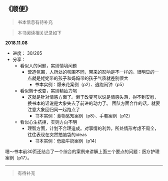 ## 《顺便》

> 书本信息有待补充

> 本书阅读相关记录如下

**2018.11.08**

- 进度： 30/265
- 分享：
    - 看似人的问题，实则情境问题
        - 营造氛围，人所处的氛围不同，带来的影响是不一样的。很明显的一点就是姥姥带的孩子和妈妈带的孩子气质就差别很大
            - 书本实例：爆米花案例（p2）、逃跑闹钟（p5）
    - 看似懒于改变，实则精疲力竭
        - 这就是针对情感方面了。懒于改变可以说是情感失落，得不到安慰，换书本的话说是大象失去了前进的动力了。 团队方面合作的话，就要注意大象回归同一起跑点了
            - 书本实例：食物感知案例（p8）、手套案例（p12）
    - 看似心生抗拒，实则方向不明
        - 理智方面，计划不合理造成。对事情的利弊，所处情形考虑不周全，往往表现在突然拍脑袋的ideas
            - 书本实例：低脂牛奶案例（p14）
            
嗯～书本前30页还结合了一个综合的案例来讲解上面三个要点的问题：医疗护理案例（p17）。

- - -

> 有待补充